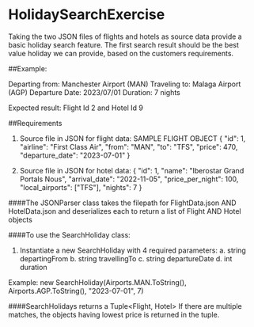 # HolidaySearchExercise
Taking the two JSON files of flights and hotels as source data provide a basic holiday search feature. The first search result should be the best value holiday we can provide, based on the customers requirements.

##Example:

Departing from: Manchester Airport (MAN)
Traveling to: Malaga Airport (AGP)
Departure Date: 2023/07/01
Duration: 7 nights

Expected result:
Flight Id 2 and Hotel Id 9


##Requirements
1. Source file in JSON for flight data:
SAMPLE FLIGHT OBJECT
{
  "id": 1,
  "airline": "First Class Air",
  "from": "MAN",
  "to": "TFS",
  "price": 470,
  "departure_date": "2023-07-01"
}

2. Source file in JSON for hotel data:
{
  "id": 1,
  "name": "Iberostar Grand Portals Nous",
  "arrival_date": "2022-11-05",
  "price_per_night": 100,
  "local_airports": ["TFS"],
  "nights": 7
}

####The JSONParser class takes the filepath for FlightData.json AND HotelData.json and deserializes each to return a list of Flight AND Hotel objects

####To use the SearchHoliday class:
1. Instantiate a new SearchHoliday with 4 required parameters:
  a. string departingFrom <using an option from Airport enum>
  b. string travellingTo <using an option from Airport enum>
  c. string departureDate <YY-MM-DD>
  d. int duration <in number of days>
  
Example:  new SearchHoliday(Airports.MAN.ToString(), Airports.AGP.ToString(), "2023-07-01", 7)

####SearchHolidays returns a Tuple<Flight, Hotel>
If there are multiple matches, the objects having lowest price is returned in the tuple.
  


